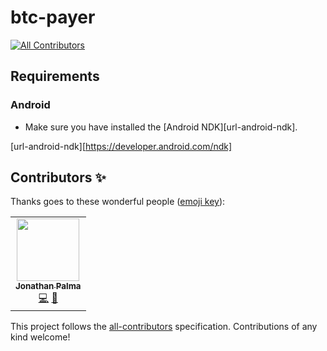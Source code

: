 # btc-payer
<!-- ALL-CONTRIBUTORS-BADGE:START - Do not remove or modify this section -->
[![All Contributors](https://img.shields.io/badge/all_contributors-1-orange.svg?style=flat-square)](#contributors-)
<!-- ALL-CONTRIBUTORS-BADGE:END -->

## Requirements

### Android

- Make sure you have installed the [Android NDK][url-android-ndk].

[url-android-ndk][https://developer.android.com/ndk]

## Contributors ✨

Thanks goes to these wonderful people ([emoji key](https://allcontributors.org/docs/en/emoji-key)):

<!-- ALL-CONTRIBUTORS-LIST:START - Do not remove or modify this section -->
<!-- prettier-ignore-start -->
<!-- markdownlint-disable -->
<table>
  <tr>
    <td align="center"><a href="http://jonathanpalma.me"><img src="https://avatars.githubusercontent.com/u/12414771?v=4?s=100" width="100px;" alt=""/><br /><sub><b>Jonathan Palma</b></sub></a><br /><a href="https://github.com/peakshift/btc-payer/commits?author=jonathanpalma" title="Code">💻</a> <a href="https://github.com/peakshift/btc-payer/commits?author=jonathanpalma" title="Documentation">📖</a></td>
  </tr>
</table>

<!-- markdownlint-restore -->
<!-- prettier-ignore-end -->

<!-- ALL-CONTRIBUTORS-LIST:END -->

This project follows the [all-contributors](https://github.com/all-contributors/all-contributors) specification. Contributions of any kind welcome!